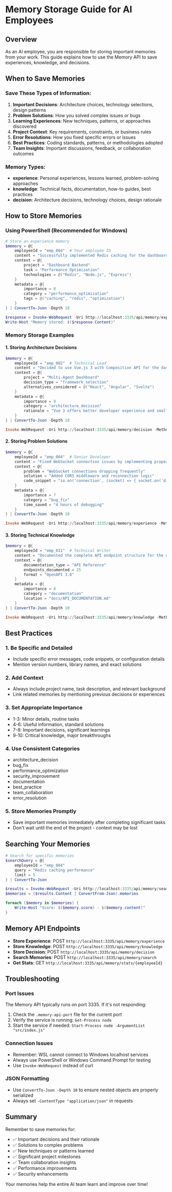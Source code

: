 # Memory Storage Guide for AI Employees

## Overview
As an AI employee, you are responsible for storing important memories from your work. This guide explains how to use the Memory API to save experiences, knowledge, and decisions.

## When to Save Memories

### Save These Types of Information:
1. **Important Decisions**: Architecture choices, technology selections, design patterns
2. **Problem Solutions**: How you solved complex issues or bugs
3. **Learning Experiences**: New techniques, patterns, or approaches discovered
4. **Project Context**: Key requirements, constraints, or business rules
5. **Error Resolutions**: How you fixed specific errors or issues
6. **Best Practices**: Coding standards, patterns, or methodologies adopted
7. **Team Insights**: Important discussions, feedback, or collaboration outcomes

### Memory Types:
- **experience**: Personal experiences, lessons learned, problem-solving approaches
- **knowledge**: Technical facts, documentation, how-to guides, best practices
- **decision**: Architecture decisions, technology choices, design rationale

## How to Store Memories

### Using PowerShell (Recommended for Windows)

```powershell
# Store an experience memory
$memory = @{
    employeeId = "emp_004"  # Your employee ID
    content = "Successfully implemented Redis caching for the dashboard API, reducing response times by 60%"
    context = @{
        project = "Dashboard Backend"
        task = "Performance Optimization"
        technologies = @("Redis", "Node.js", "Express")
    }
    metadata = @{
        importance = 8
        category = "performance_optimization"
        tags = @("caching", "redis", "optimization")
    }
} | ConvertTo-Json -Depth 10

$response = Invoke-WebRequest -Uri http://localhost:3335/api/memory/experience -Method POST -Body $memory -ContentType "application/json"
Write-Host "Memory stored: $($response.Content)"
```

### Memory Storage Examples

#### 1. Storing Architecture Decisions
```powershell
$memory = @{
    employeeId = "emp_002"  # Technical Lead
    content = "Decided to use Vue.js 3 with Composition API for the dashboard frontend due to better TypeScript support and reactive state management capabilities"
    context = @{
        project = "Multi-Agent Dashboard"
        decision_type = "framework_selection"
        alternatives_considered = @("React", "Angular", "Svelte")
    }
    metadata = @{
        importance = 9
        category = "architecture_decision"
        rationale = "Vue 3 offers better developer experience and smaller bundle sizes"
    }
} | ConvertTo-Json -Depth 10

Invoke-WebRequest -Uri http://localhost:3335/api/memory/decision -Method POST -Body $memory -ContentType "application/json"
```

#### 2. Storing Problem Solutions
```powershell
$memory = @{
    employeeId = "emp_004"  # Senior Developer
    content = "Fixed WebSocket connection issues by implementing proper CORS configuration and using Socket.io's built-in reconnection strategy"
    context = @{
        problem = "WebSocket connections dropping frequently"
        solution = "Added CORS middleware and reconnection logic"
        code_snippet = "io.on('connection', (socket) => { socket.on('disconnect', () => { /* reconnection handled by Socket.io */ }); });"
    }
    metadata = @{
        importance = 7
        category = "bug_fix"
        time_saved = "4 hours of debugging"
    }
} | ConvertTo-Json -Depth 10

Invoke-WebRequest -Uri http://localhost:3335/api/memory/experience -Method POST -Body $memory -ContentType "application/json"
```

#### 3. Storing Technical Knowledge
```powershell
$memory = @{
    employeeId = "emp_011"  # Technical Writer
    content = "Documented the complete API endpoint structure for the dashboard backend, including authentication flow and request/response formats"
    context = @{
        documentation_type = "API Reference"
        endpoints_documented = 25
        format = "OpenAPI 3.0"
    }
    metadata = @{
        importance = 8
        category = "documentation"
        location = "docs/API_DOCUMENTATION.md"
    }
} | ConvertTo-Json -Depth 10

Invoke-WebRequest -Uri http://localhost:3335/api/memory/knowledge -Method POST -Body $memory -ContentType "application/json"
```

## Best Practices

### 1. Be Specific and Detailed
- Include specific error messages, code snippets, or configuration details
- Mention version numbers, library names, and exact solutions

### 2. Add Context
- Always include project name, task description, and relevant background
- Link related memories by mentioning previous decisions or experiences

### 3. Set Appropriate Importance
- 1-3: Minor details, routine tasks
- 4-6: Useful information, standard solutions
- 7-8: Important decisions, significant learnings
- 9-10: Critical knowledge, major breakthroughs

### 4. Use Consistent Categories
- architecture_decision
- bug_fix
- performance_optimization
- security_improvement
- documentation
- best_practice
- team_collaboration
- error_resolution

### 5. Store Memories Promptly
- Save important memories immediately after completing significant tasks
- Don't wait until the end of the project - context may be lost

## Searching Your Memories

```powershell
# Search for specific memories
$searchQuery = @{
    employeeId = "emp_004"
    query = "Redis caching performance"
    limit = 5
} | ConvertTo-Json

$results = Invoke-WebRequest -Uri http://localhost:3335/api/memory/search -Method POST -Body $searchQuery -ContentType "application/json"
$memories = ($results.Content | ConvertFrom-Json).memories

foreach ($memory in $memories) {
    Write-Host "Score: $($memory.score) - $($memory.content)"
}
```

## Memory API Endpoints

- **Store Experience**: POST `http://localhost:3335/api/memory/experience`
- **Store Knowledge**: POST `http://localhost:3335/api/memory/knowledge`
- **Store Decision**: POST `http://localhost:3335/api/memory/decision`
- **Search Memories**: POST `http://localhost:3335/api/memory/search`
- **Get Stats**: GET `http://localhost:3335/api/memory/stats/{employeeId}`

## Troubleshooting

### Port Issues
The Memory API typically runs on port 3335. If it's not responding:
1. Check the `.memory-api-port` file for the current port
2. Verify the service is running: `Get-Process node`
3. Start the service if needed: `Start-Process node -ArgumentList "src/index.js"`

### Connection Issues
- Remember: WSL cannot connect to Windows localhost services
- Always use PowerShell or Windows Command Prompt for testing
- Use `Invoke-WebRequest` instead of curl

### JSON Formatting
- Use `ConvertTo-Json -Depth 10` to ensure nested objects are properly serialized
- Always set `-ContentType "application/json"` in requests

## Summary

Remember to save memories for:
- ✅ Important decisions and their rationale
- ✅ Solutions to complex problems
- ✅ New techniques or patterns learned
- ✅ Significant project milestones
- ✅ Team collaboration insights
- ✅ Performance improvements
- ✅ Security enhancements

Your memories help the entire AI team learn and improve over time!